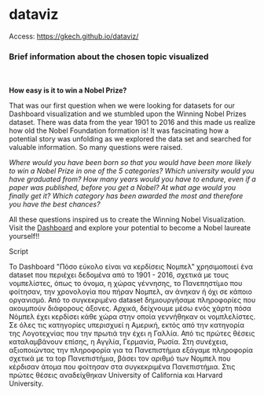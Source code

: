 # dataviz

Access: https://gkech.github.io/dataviz/

### Brief information about the chosen topic visualized
<br><br>
**How easy is it to win a Nobel Prize?**

That was our first question when we were looking for datasets for our Dashboard visualization and we stumbled upon the Winning Nobel Prizes dataset. There was data from the year 1901 to 2016 and this made us realize how old the Nobel Foundation formation is! It was fascinating how a potential story was unfolding as we explored the data set and searched for valuable information. So many questions were raised.

*Where would you have been born so that you would have been more likely to win a Nobel Prize in one of the 5 categories? Which university would you have graduated from? How many years would you have to endure, even if a paper was published, before you get a Nobel? At what age would you finally get it? Which category has been awarded the most and therefore you have the best chances?*

All these questions inspired us to create the Winning Nobel Visualization. Visit the <span style="color🟦"><ins>Dashboard</ins></span> and explore your potential to become a Nobel laureate yourself!!

Script

Το Dashboard "Πόσο εύκολο είναι να κερδίσεις Νομπελ" χρησιμοποιεί ένα dataset που περιέχει δεδομένα από το 1901 - 2016, σχετικά με τους νομπελίστες, 
όπως το όνομα, η χώρας γέννησης, το Πανεπηστίμιο που φοίτησαν, την χρονολογία που πήραν Νομπελ, αν άνηκαν ή όχι σε κάποιο οργανισμό.
Από το συγκεκριμένο dataset δημιουργήσαμε πληροφορίες που ακουμπούν διάφορους άξονες. Αρχικά, δείχνουμε μέσω ενός χάρτη πόσα Νόμπελ έχει κερδίσει κάθε χώρα στην οποία γεννήθηκαν οι νομπλελίστες. Σε όλες τις κατηγορίες υπερισχυεί η Αμερική, εκτός από την κατηγορία της Λογοτεχνίας που την πρωτιά την έχει η Γαλλία. 
Από τις πρώτες θέσεις καταλαμβάνουν επίσης, η Αγγλία, Γερμανία, Ρωσία.
Στη συνέχεια, αξιοποιώντας την πληροφορία για τα Πανεπιστήμια εξάγαμε πληροφορία σχετικά με τα top Πανεπιστήμια, βάσει τον αριθμό των Νομπελ που κέρδισαν άτομα που φοίτησαν στα συγκεκριμένα Πανεπιστήμια. Στις πρώτες θέσεις αναδείχθηκαν University of California και Harvard University.
